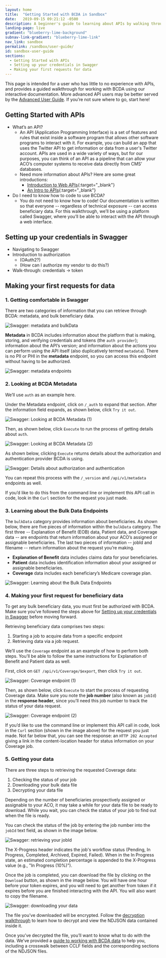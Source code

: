 ```yaml
---
layout: home
title:  "Getting Started with BCDA in Sandbox"
date:   2019-09-15 09:21:12 -0500
description: A beginner's guide to learning about APIs by walking through the BCDA Swagger documentation.
landing-page: live
gradient: "blueberry-lime-background"
subnav-link-gradient: "blueberry-lime-link"
nav_link: sandbox
permalink: /sandbox/user-guide/
id: sandbox-user-guide
sections:
  - Getting Started with APIs
  - Setting up your credentials in Swagger
  - Making your first requests for data
---
```


This page is intended for a user who has little to no experience with APIs, and provides a guided walkthrough for working with BCDA using our interactive documentation. More advanced API users may be better served by the [Advanced User Guide](/sandbox/technical-user-guide/). If you’re not sure where to go, start here!

## Getting Started with APIs

* What’s an API?
  * An API (Application Programming Interface) is a set of features and rules that exist inside a software program that allows other software programs to interact with it. For example, you can build an app that uses the Twitter API to get information or data from a user's Twitter account. APIs are used in a wide variety of ways, but for our purposes, you can think of an API as a pipeline that can allow your ACO’s computer systems to receive data directly from CMS’ databases.
  * Need more information about APIs? Here are some great introductions:
    * [Introduction to Web APIs](https://developer.mozilla.org/en-US/docs/Learn/JavaScript/Client-side_web_APIs/Introduction){:target="_blank"}
    * [An Intro to APIs](https://www.codenewbie.org/blogs/an-intro-to-apis){:target="_blank"}
* Do I need to know how to code to use BCDA?
  * You do not need to know how to code!  Our documentation is written so that everyone -- regardless of technical exposure -- can access beneficiary data. For this walkthrough, we’ll be using a platform called Swagger, where you’ll be able to interact with the API through a web interface.

## Setting up your credentials in Swagger

* Navigating to Swagger
* Introduction to authorization
  * (OAuth2?)
  * (How can I authorize my vendor to do this?)
* Walk-through: credentials → token

## Making your first requests for data

### 1. Getting comfortable in Swagger

There are two categories of information that you can retrieve through BCDA: metadata, and bulk beneficiary data.  

<img class="ug-img" class="ug-img" src="/assets/img/swagger_walkthrough_01.png" alt="Swagger: metadata and bulkData" />

**Metadata** in BCDA includes information about the platform that is making, storing, and verifying credentials and tokens (the `auth provider`); information about the API’s version; and information about the actions you can perform using the API itself (also duplicatively termed `metadata`). There is no PII or PHI in the **metadata** endpoint, so you can access this endpoint without having to be authorized.

<img class="ug-img" src="/assets/img/swagger_walkthrough_02.png" alt="Swagger: metadata endpoints" />

### 2. Looking at BCDA Metadata

We’ll use `auth` as an example here.

Under the Metadata endpoint, click on `/_auth` to expand that section. After the information field expands, as shown below, click `Try it out`.

<img class="ug-img" src="/assets/img/swagger_walkthrough_03.png" alt="Swagger: Looking at BCDA Metadata (1)" />

Then, as shown below, click `Execute` to run the process of getting details about `auth`.

<img class="ug-img" src="/assets/img/swagger_walkthrough_04.png" alt="Swagger: Looking at BCDA Metadata (2)" />

As shown below, clicking `Execute` returns details about the authorization and authentication provider BCDA is using.

<img class="ug-img" src="/assets/img/swagger_walkthrough_05.png" alt="Swagger: Details about authorization and authentication" />

You can repeat this process with the `/_version` and `/api/v1/metadata` endpoints as well.

If you’d like to do this from the command line or implement this API call in code, look in the `Curl` section for the request you just made.

### 3. Learning about the Bulk Data Endpoints

The `bulkData` category provides information about beneficiaries.  As shown below, there are five pieces of information within the `bulkData` category.  The first three -- Explanation of Benefit (EOB) data, Patient data, and Coverage data -- are endpoints that return information about your ACO’s assigned or assignable beneficiaries. The last two pieces of information -- jobId and filename -- return information about the request you’re making.

* **Explanation of Benefit** data includes claims data for your beneficiaries.
* **Patient** data includes identification information about your assigned or assignable beneficiaries.
* **Coverage** data includes each beneficiary’s Medicare coverage plan.

<img class="ug-img" src="/assets/img/swagger_walkthrough_06.png" alt="Swagger: Learning about the Bulk Data Endpoints" />

### 4. Making your first request for beneficiary data

To get any bulk beneficiary data, you must first be authorized with BCDA. Make sure you’ve followed the steps above for [Setting up your credentials in Swagger](#setting-up-your-credentials-in-swagger) before moving forward.

Retrieving beneficiary data comprises two steps:

1. Starting a job to acquire data from a specific endpoint
2. Retrieving data via a job request.

We’ll use the `Coverage` endpoint as an example of how to perform both steps. You’ll be able to follow the same instructions for Explanation of Benefit and Patient data as well.

First, click on `GET /api/v1/Coverage/$export`, then click `Try it out`.

<img class="ug-img" src="/assets/img/swagger_walkthrough_07.png" alt="Swagger: Coverage endpoint (1)" />

Then, as shown below, click `Execute` to start the process of requesting Coverage data.  Make sure you note the **job number** (also known as `jobId`)  in the **response header**, since you’ll need this job number to track the status of your data request.

<img class="ug-img" src="/assets/img/swagger_walkthrough_08.png" alt="Swagger: Coverage endpoint (2)" />

If you’d like to use the command line or implement this API call in code, look in the `Curl` section (shown in the image above) for the request you just made. Not far below that, you can see the response: an `HTTP 202 Accepted` giving a link in the content-location header for status information on your Coverage job.

### 5. Getting your data

There are three steps to retrieving the requested Coverage data:

1. Checking the status of your job
2. Downloading your bulk data file
3. Decrypting your data file

Depending on the number of beneficiaries prospectively assigned or assignable to your ACO, it may take a while for your data file to be ready to download. While you wait, you can check the status of your job to find out when the file is ready.

You can check the status of the job by entering the job number into the `jobId` text field, as shown in the image below.

<img class="ug-img" src="/assets/img/swagger_walkthrough_09.png" alt="Swagger: retrieving your jobId" />

The X-Progress header indicates the job's workflow status (Pending, In Progress, Completed, Archived, Expired, Failed). When in the In Progress state, an estimated completion percentage is appended to the X-Progress value (e.g., "In Progress (10%)").

Once the job is completed, you can download the file by clicking on the `Download` button, as shown in the image below.  You will have one hour before your token expires, and you will need to get another from token if it expires before you are finished interacting with the API.  You will also want to copy the filename.

<img class="ug-img" src="/assets/img/swagger_walkthrough_10.png" alt="Swagger: downloading your data" />

The file you’ve downloaded will be encrypted. Follow the [decryption walkthrough](/decryption/) to learn how to decrypt and view the NDJSON data contained inside it.

Once you’ve decrypted the file, you’ll want to know what to do with the data. We’ve provided a [guide to working with BCDA data](/data-guide/) to help you, including a crosswalk between CCLF fields and the corresponding sections of the NDJSON files.
